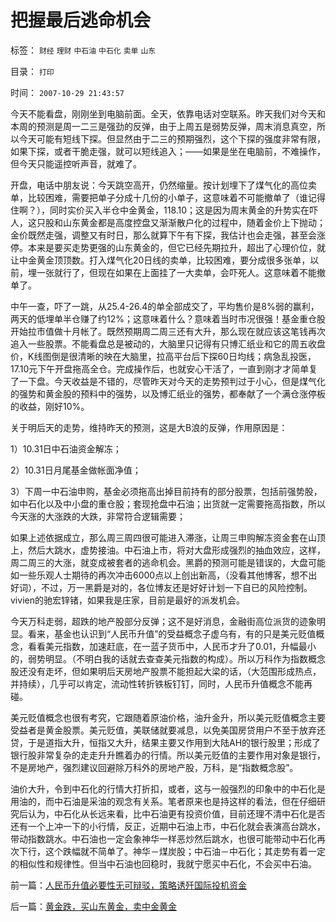 # 把握最后逃命机会

标签： `财经` `理财` `中石油` `中石化` `卖单` `山东` 

目录： `打印`

时间： `2007-10-29 21:43:57`

今天不能看盘，刚刚坐到电脑前面。全天，依靠电话对空联系。昨天我们对今天和本周的预测是周一二三是强劲的反弹，由于上周五是弱势反弹，周末消息真空，所以今天可能有短线下探。但显然由于二三的预期强烈，这个下探的强度非常有限，如果下探，或者干脆走强，就可以短线追入；——如果是坐在电脑前，不难操作，但今天只能遥控听声音，就难了。

开盘，电话中朋友说：今天跳空高开，仍然缩量。按计划埋下了煤气化的高位卖单，比较困难，需要把单子分成十几份的小单子，这意味着不可能撤单了（谁记得住啊？），同时实价买入半仓中金黄金，118.10；这是因为周末黄金的升势实在吓人，这只股和山东黄金都是高度控盘又渐渐散户化的过程中，随着金价上下抛动；金价既然走强，调整又有时日，那么就算下午有下探，我估计也会走强，甚至会涨停。本来是要买走势更强的山东黄金的，但它已经先期拉升，超出了心理价位，就让中金黄金顶顶数。打入煤气化20日线的卖单，比较困难，要分成很多张单，以前，埋一张就行了，但现在如果在上面挂了一大卖单，会吓死人。这意味着不能撤单了。

中午一查，吓了一跳，从25.4-26.4的单全部成交了，平均售价是8%弱的赢利，两天的低埋单半仓赚了约12%；这意味着什么？意味着当时市况很强！基金重仓股开始拉市值做十月帐了。既然预期周二周三还有大升，那么现在就应该这笔钱再次追入一些股票。不能看盘总是被动的，大脑里只记得有只博汇纸业和它的周五收盘价，K线图倒是很清晰的映在大脑里，拉高平台后下探60日均线；病急乱投医，17.10元下午开盘拖高全仓。完成操作后，也就安心干活了，一直到刚才才简单复了一下盘。今天收益是不错的，尽管昨天对今天的走势预判过于小心，但是煤气化的强势和黄金股的预料中的强势，以及博汇纸业的强势，都奉献了一个满仓涨停板的收益，刚好10%。

关于明后天的走势，维持昨天的预测，这是大B浪的反弹，作用原因是：

1）10.31日中石油资金解冻；

2）10.31日月尾基金做帐面净值；

3）下周一中石油申购，基金必须拖高出掉目前持有的部分股票，包括前强势股，如中石化以及中小盘的重仓股；套现抢盘中石油；出货就一定需要拖高指数，所以今天涨的大涨跌的大跌，非常符合逻辑需要；

如果上述依据成立，那么周三周四很可能进入滞涨，让周三申购解冻资金套在山顶上，然后大跳水，虚势接油。中石油上市，将对大盘形成强烈的抽血效应，这样，周二周三的大涨，就变成被套者的逃命机会。黑爵的预测可能是错误的，大盘可能如一些乐观人士期待的再次冲击6000点以上创出新高，（没看其他博客，想不出好词），不过，万一黑爵是对的，各位博友还是好好计划一下自已的风险控制。vivien的驰宏锌锗，如果我是庄家，目前是最好的派发机会。

今天万科走弱，超跌的地产股部分反弹；这不是好消息，金融街高位派货的迹象明显。看来，基金也认识到“人民币升值”的受益概念子虚乌有，有的只是美元贬值概念，看看美元指数，加速赶底，在一蓝子货币中，人民币才升了0.01，升幅最小的，弱势明显。（不明白我的话就去查查美元指数的构成）。所以万科作为指数概念股还没有走坏，但如果明后天房地产股票不能担起大梁的话，（大范围形成热点，并持续），几乎可以肯定，流动性转折铁板钉钉，同时，人民币升值概念不能再碰。

美元贬值概念也很有考究，它跟随着原油价格，油升金升，所以美元贬值概念主要受益者是黄金股票。美元贬值，美联储就要减息，以免美国房贷用户不至于放弃还贷，于是道指大升，恒指又大升，结果主要又作用到大陆AH的银行股里；形成了银行股非常复杂的走走升升瞧着办的行情。所以美元贬值的主要作用对象是银行，不是房地产，强烈建议回避除万科外的房地产股，万科，是“指数概念股”。

油价大升，令到中石化的行情大打折扣，或者，这与一般强烈的印象中的中石化是用油的，而中石油是采油的观念有关系。笔者原来也是持这样的看法，但在仔细研究后认为，中石化从长远来看，比中石油更有投资价值，目前还理不清中石化是否还有一个上冲一下的小行情，反正，近期中石油上市，中石化就会表演高台跳水，带动指数跳水。中石油也一定会象神华一样恶炒然后跳水，也很可能带动中石化再次下行，这个跌幅就不简单了。神华－煤炭股；中石油－中石化；其走势有着一定的相似性和规律性。但当中石油也回稳时，我就宁愿买中石化，不会买中石油。



前一篇：[人民币升值必要性无可辩驳，策略诱歼国际投机资金](../../../2007/10/28/人民币升值必要性无可辩驳，策略诱歼国际投机资金.md)

后一篇：[黄金跌，买山东黄金，卖中金黄金](../../../2007/10/30/黄金跌，买山东黄金，卖中金黄金.md)